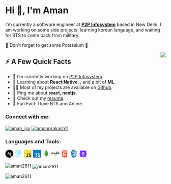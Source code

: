 <h1>Hi 👋, I'm Aman</h1>
<p>I'm currently a software engineer at <strong><a href="/">P2P Infosystem</a></strong> based in New Delhi. I am working on some side projects, learning korean language, and waiting for BTS to come back from military.</p>

<p>🍌 Don't forget to get some Potassium 🍌</p>
<img align="right" src="https://media1.giphy.com/media/13HgwGsXF0aiGY/giphy.gif" />
<h2>⚡️ A Few Quick Facts</h2>
<ul>
  <li>🔭 I’m currently working on <a href="https://github.com/aman2611">P2P Infosystem</a>.</li>
  <li>🧐 Learning about <strong>React Native</strong>, <strong></strong>, and a bit of <strong>ML</strong>.</li>
  <li>👨‍💻 Most of my projects are available on <a href="https://github.com/aman2611">Github</a>.</li>
  <li>💬 Ping me about <strong>react, nextjs</strong>.</li>
  <li>📙 Check out my <a href="https://drive.google.com/file/d/1MyPmMc746jP1RXaPt8kMMPpc-qX5tYbz/view?usp=sharing">resume</a>.</li>
  <li>🎉 Fun Fact: I love BTS and Anime.</li>
</ul>

<h3 align="left">Connect with me:</h3>
<p align="left">
<a href="https://twitter.com/aman_jsx" target="blank"><img align="center" src="https://raw.githubusercontent.com/rahuldkjain/github-profile-readme-generator/master/src/images/icons/Social/twitter.svg" alt="aman_jsx" height="30" width="40" /></a>
<a href="https://linkedin.com/in/amanprakash11" target="blank"><img align="center" src="https://raw.githubusercontent.com/rahuldkjain/github-profile-readme-generator/master/src/images/icons/Social/linked-in-alt.svg" alt="amanprakash11" height="30" width="40" /></a>
</p>

<h3 align="left">Languages and Tools:</h3>
<p align="left">
  <img src="https://raw.githubusercontent.com/devicons/devicon/6910f0503efdd315c8f9b858234310c06e04d9c0/icons/nextjs/nextjs-plain.svg"
    alt="nextjs" width="25" height="25" />
  <img src="https://raw.githubusercontent.com/devicons/devicon/master/icons/react/react-original-wordmark.svg"
    alt="react" width="25" height="25" />
  <img src="https://raw.githubusercontent.com/devicons/devicon/master/icons/javascript/javascript-original.svg"
    alt="javascript" width="25" height="25" />
  <img src="https://raw.githubusercontent.com/devicons/devicon/master/icons/typescript/typescript-original.svg"
    alt="typescript" width="25" height="25" />
  <img src="https://raw.githubusercontent.com/devicons/devicon/master/icons/mongodb/mongodb-original.svg" alt="mongodb"
    width="25" height="25" />
  <img src="https://raw.githubusercontent.com/devicons/devicon/master/icons/nodejs/nodejs-original-wordmark.svg"
    alt="nodejs" width="25" height="25" />
  <img src="https://raw.githubusercontent.com/devicons/devicon/6910f0503efdd315c8f9b858234310c06e04d9c0/icons/html5/html5-plain-wordmark.svg"
    alt="html" width="25" height="25" />  
  <img src="https://raw.githubusercontent.com/devicons/devicon/master/icons/css3/css3-original-wordmark.svg" alt="css3"
    width="25" height="25" />
  <img src="https://raw.githubusercontent.com/devicons/devicon/master/icons/bootstrap/bootstrap-plain.svg"
    alt="bootstrap" width="25" height="25" />  
</p>

<p><img align="left" src="https://github-readme-stats.vercel.app/api/top-langs?username=aman2611&show_icons=true&locale=en&layout=compact" alt="aman2611" /></p>

<p>&nbsp;<img align="center" src="https://github-readme-stats.vercel.app/api?username=aman2611&show_icons=true&locale=en" alt="aman2611" /></p>

<p align="left"> <img src="https://komarev.com/ghpvc/?username=aman2611&label=Profile%20views&color=0e75b6&style=flat" alt="aman2611" /> </p>
